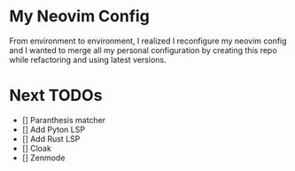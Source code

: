 # My Neovim Config
From environment to environment, I realized I reconfigure my neovim config and I wanted to merge all my personal configuration by creating this repo while refactoring and using latest versions.

# Next TODOs
- [] Paranthesis matcher
- [] Add Pyton LSP
- [] Add Rust LSP
- [] Cloak
- [] Zenmode
